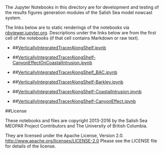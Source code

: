 The Jupyter Notebooks in this directory are for development and testing of
the results figures generation modules of the Salish Sea model nowcast system.

The links below are to static renderings of the notebooks via
[nbviewer.jupyter.org](http://nbviewer.jupyter.org/).
Descriptions under the links below are from the first cell of the notebooks
(if that cell contains Markdown or raw text).

* ##[VerticallyIntegratedTracerAlongShelf.ipynb](http://nbviewer.jupyter.org/urls/bitbucket.org/canyonsubc/outputanalysisnotebooks/raw/tip/VerticallyIntegratedQuantities/VerticallyIntegratedTracerAlongShelf.ipynb)  
    
* ##[VerticallyIntegratedTracerAlongShelf-CanyonEffectOnCoastalIntrusion.ipynb](http://nbviewer.jupyter.org/urls/bitbucket.org/canyonsubc/outputanalysisnotebooks/raw/tip/VerticallyIntegratedQuantities/VerticallyIntegratedTracerAlongShelf-CanyonEffectOnCoastalIntrusion.ipynb)  
    
* ##[VerticallyIntegratedTracerAlongShelf_BAC.ipynb](http://nbviewer.jupyter.org/urls/bitbucket.org/canyonsubc/outputanalysisnotebooks/raw/tip/VerticallyIntegratedQuantities/VerticallyIntegratedTracerAlongShelf_BAC.ipynb)  
    
* ##[VerticallyIntegratedTracerAlongShelf-Barkley.ipynb](http://nbviewer.jupyter.org/urls/bitbucket.org/canyonsubc/outputanalysisnotebooks/raw/tip/VerticallyIntegratedQuantities/VerticallyIntegratedTracerAlongShelf-Barkley.ipynb)  
    
* ##[VerticallyIntegratedTracerAlongShelf-CoastalIntrusion.ipynb](http://nbviewer.jupyter.org/urls/bitbucket.org/canyonsubc/outputanalysisnotebooks/raw/tip/VerticallyIntegratedQuantities/VerticallyIntegratedTracerAlongShelf-CoastalIntrusion.ipynb)  
    
* ##[VerticallyIntegratedTracerAlongShelf-CanyonEffect.ipynb](http://nbviewer.jupyter.org/urls/bitbucket.org/canyonsubc/outputanalysisnotebooks/raw/tip/VerticallyIntegratedQuantities/VerticallyIntegratedTracerAlongShelf-CanyonEffect.ipynb)  
    

##License

These notebooks and files are copyright 2013-2016
by the Salish Sea MEOPAR Project Contributors
and The University of British Columbia.

They are licensed under the Apache License, Version 2.0.
http://www.apache.org/licenses/LICENSE-2.0
Please see the LICENSE file for details of the license.
